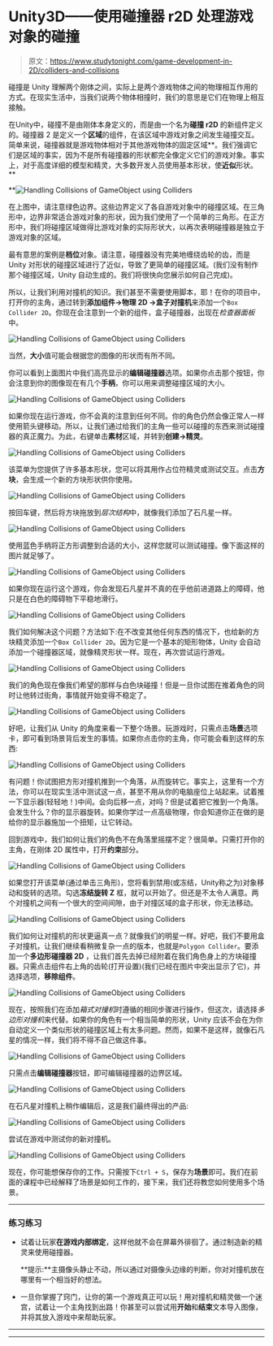 # Unity3D——使用碰撞器 r2D 处理游戏对象的碰撞

> 原文：<https://www.studytonight.com/game-development-in-2D/colliders-and-collisions>

碰撞是 Unity 理解两个刚体之间，实际上是两个游戏物体之间的物理相互作用的方式。在现实生活中，当我们说两个物体相撞时，我们的意思是它们在物理上相互接触。

在Unity中，碰撞不是由刚体本身定义的，而是由一个名为**碰撞 r2D** 的新组件定义的。碰撞器 2 是定义一个**区域**的组件，在该区域中游戏对象之间发生碰撞交互。简单来说，碰撞器就是游戏物体相对于其他游戏物体的固定区域**。我们强调它们是区域的事实，因为不是所有碰撞器的形状都完全像定义它们的游戏对象。事实上，对于高度详细的模型和精灵，大多数开发人员使用基本形状，使**近似**形状。**

 **![Handling Collisions of GameObject using Colliders](img/6efa545a6725fb3167d7c41bec706a14.png)

在上图中，请注意绿色边界。这些边界定义了各自游戏对象中的碰撞区域。在三角形中，边界非常适合游戏对象的形状，因为我们使用了一个简单的三角形。在正方形中，我们将碰撞区域做得比游戏对象的实际形状大，以再次表明碰撞器是独立于游戏对象的区域。

最有意思的案例是**档位**对象。请注意，碰撞器没有完美地缠绕齿轮的齿，而是 Unity 对形状的碰撞区域进行了近似，导致了更简单的碰撞区域。(我们没有制作那个碰撞区域，Unity 自动生成的。我们将很快向您展示如何自己完成)。

所以，让我们利用对撞机的知识。我们甚至不需要使用脚本，耶！在你的项目中，打开你的主角，通过转到**添加组件→物理 2D →盒子对撞机**来添加一个`Box Collider 2D`。你现在会注意到一个新的组件，盒子碰撞器，出现在*检查器面板*中。

![Handling Collisions of GameObject using Colliders](img/96472d5a34d8f9a823d644ac2e3b8560.png)

当然，**大小**值可能会根据您的图像的形状而有所不同。

你可以看到上面图片中我们高亮显示的**编辑碰撞器**选项。如果你点击那个按钮，你会注意到你的图像现在有几个**手柄**，你可以用来调整碰撞区域的大小。

![Handling Collisions of GameObject using Colliders](img/aaf5a34ce429d3606386c2e8d69919b6.png)

如果你现在运行游戏，你不会真的注意到任何不同。你的角色仍然会像正常人一样使用箭头键移动。所以，让我们通过给我们的主角一些可以碰撞的东西来测试碰撞器的真正魔力。为此，右键单击**素材**区域，并转到**创建→精灵**。

![Handling Collisions of GameObject using Colliders](img/89d711b08d5080980f5e059a26734686.png)

该菜单为您提供了许多基本形状，您可以将其用作占位符精灵或测试交互。点击**方块**，会生成一个新的方块形状供你使用。

![Handling Collisions of GameObject using Colliders](img/b4819a2b32718f076ec9324370074a0d.png)

按回车键，然后将方块拖放到*层次结构*中，就像我们添加了石凡星一样。

![Handling Collisions of GameObject using Colliders](img/f6a52dad117b17f5bb2ccdeaba29e119.png)

使用蓝色手柄将正方形调整到合适的大小，这样您就可以测试碰撞。像下面这样的图片就足够了。

![Handling Collisions of GameObject using Colliders](img/214fb5eeed52c02d6a7cfc46ab45f5a9.png)

如果你现在运行这个游戏，你会发现石凡星并不真的在乎他前进道路上的障碍，他只是在白色的障碍物下平稳地滑行。

![Handling Collisions of GameObject using Colliders](img/bc49b314e7c3354e4e73aacce1f74382.png)

我们如何解决这个问题？方法如下:在不改变其他任何东西的情况下，也给新的方块精灵添加一个`Box Collider 2D`。因为它是一个基本的矩形物体，Unity 会自动添加一个碰撞器区域，就像精灵形状一样。现在，再次尝试运行游戏。

![Handling Collisions of GameObject using Colliders](img/3fed1b1d1a516c49697232ff52e5d5d8.png)

我们的角色现在像我们希望的那样与白色块碰撞！但是一旦你试图在推着角色的同时让他转过街角，事情就开始变得不稳定了。

![Handling Collisions of GameObject using Colliders](img/5676cf75d8e000cc1b354c4aa8bc29af.png)

好吧，让我们从 Unity 的角度来看一下整个场景。玩游戏时，只需点击**场景**选项卡，即可看到场景背后发生的事情。如果你点击你的主角，你可能会看到这样的东西:

![Handling Collisions of GameObject using Colliders](img/a8f86827f6562dc240851abccca0cbe4.png)

有问题！你试图把方形对撞机推到一个角落，从而旋转它。事实上，这里有一个方法，你可以在现实生活中测试这一点，甚至不用从你的电脑座位上站起来。试着推一下显示器(轻轻地！)中间。会向后移一点，对吗？但是试着把它推到一个角落。会发生什么？你的显示器旋转。如果你学过一点高级物理，你会知道你正在做的是给你的显示器施加一个扭矩，让它转动。

回到游戏中，我们如何让我们的角色不在角落里摇摆不定？很简单。只需打开你的主角，在刚体 2D 属性中，打开**约束**部分。

![Handling Collisions of GameObject using Colliders](img/71f79cc55d428e39bb2edf16f7855445.png)

如果您打开该菜单(通过单击三角形)，您将看到禁用(或冻结，Unity称之为)对象移动和旋转的选项。勾选**冻结旋转 Z** 框，就可以开始了。但还是不太令人满意。两个对撞机之间有一个很大的空间间隙，由于对撞区域的盒子形状，你无法移动。

![Handling Collisions of GameObject using Colliders](img/3c91988e744558465cb5adec1ce6b559.png)

我们如何让对撞机的形状更逼真一点？就像我们的明星一样。好吧，我们不要用盒子对撞机，让我们继续看稍微复杂一点的版本，也就是`Polygon Collider`。要添加一个**多边形碰撞器 2D** ，让我们首先去掉已经附着在我们角色身上的方块碰撞器。只需点击组件右上角的齿轮(打开设置)(我们已经在图片中突出显示了它)，并选择选项，**移除组件**。

![Handling Collisions of GameObject using Colliders](img/10da9c832e8fab1dc367993387954ec6.png)

现在，按照我们在添加*箱式对撞机*时遵循的相同步骤进行操作，但这次，请选择*多边形对撞机*来代替。如果你的角色有一个相当简单的形状，Unity 应该不会在为你自动定义一个类似形状的碰撞区域上有太多问题。然而，如果不是这样，就像石凡星的情况一样，我们将不得不自己做这件事。

![Handling Collisions of GameObject using Colliders](img/e5d992e4249868d8793995e7900c16b4.png)

只需点击**编辑碰撞器**按钮，即可编辑碰撞器的边界区域。

![Handling Collisions of GameObject using Colliders](img/c91eeb54aefb14a128f11831cefda81f.png)

在石凡星对撞机上稍作编辑后，这是我们最终得出的产品:

![Handling Collisions of GameObject using Colliders](img/d0cdf19bd4936b47c8ed92a8929b9db6.png)

尝试在游戏中测试你的新对撞机。

![Handling Collisions of GameObject using Colliders](img/9202777d999286daa149ed777c885845.png)

现在，你可能想保存你的工作。只需按下`Ctrl + S`，保存为**场景**即可。我们在前面的课程中已经解释了场景是如何工作的，接下来，我们还将教您如何使用多个场景。

* * *

### 练习练习

*   试着让玩家**在游戏内部绑定**，这样他就不会在屏幕外徘徊了。通过制造新的精灵来使用碰撞器。

    **提示:**主摄像头静止不动，所以通过对摄像头边缘的判断，你对对撞机放在哪里有一个相当好的想法。

*   一旦你掌握了窍门，让你的第一个游戏真正可以玩！用对撞机和精灵做一个迷宫，试着让一个主角找到出路！你甚至可以尝试用**开始**和**结束**文本导入图像，并将其放入游戏中来帮助玩家。

* * *

* * ***